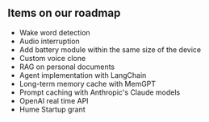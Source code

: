 ## Items on our roadmap

-   Wake word detection
-   Audio interruption
-   Add battery module within the same size of the device
-   Custom voice clone
-   RAG on personal documents
-   Agent implementation with LangChain
-   Long-term memory cache with MemGPT
-   Prompt caching with Anthropic's Claude models
-   OpenAI real time API
-   Hume Startup grant
